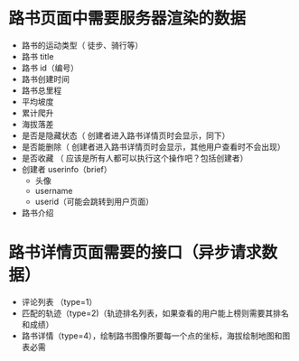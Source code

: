 # 路书页面中需要服务器渲染的数据
* 路书的运动类型（ 徒步、骑行等）
* 路书 title
* 路书 id（编号）
* 路书创建时间
* 路书总里程
* 平均坡度
* 累计爬升
* 海拔落差
* 是否是隐藏状态（ 创建者进入路书详情页时会显示，同下）
* 是否能删除（ 创建者进入路书详情页时会显示，其他用户查看时不会出现）
* 是否收藏 （ 应该是所有人都可以执行这个操作吧？包括创建者）
* 创建者 userinfo（brief）
    + 头像
    + username
    + userid（可能会跳转到用户页面）
* 路书介绍


# 路书详情页面需要的接口（异步请求数据）
* 评论列表 （type=1）
* 匹配的轨迹（type=2)（轨迹排名列表，如果查看的用户能上榜则需要其排名和成绩）
* 路书详情（type=4），绘制路书图像所要每一个点的坐标，海拔绘制地图和图表必需
